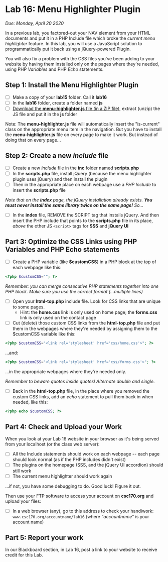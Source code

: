 # Lab 16: Menu Highlighter Plugin
*Due: Monday, April 20 2020*

In a previous lab, you factored-out your NAV element from your HTML documents and put it in a PHP Include file which broke the *current menu highlighter* feature.  In this lab, you will use a JavaScript solution to programmatically put it back using a jQuery-powered Plugin.

You will also fix a problem with the CSS files you've been adding to your website by having them installed only on the pages where they're needed, using PHP *Variables* and PHP *Echo* statements.

## Step 1: Install the Menu Highlighter Plugin

- [ ] Make a copy of your **lab15** folder.  Call it **lab16**
- [ ] In the **lab16** folder, create a folder named **js**
- [ ] [Download the **menu-highlighter.js** file (in a ZIP file)](menu-highlighter.zip), extract (unzip) the JS file and put it in the **js** folder 

Note:  The **menu-highlighter.js** file will automatically insert the "is-current" class on the appropriate menu item in the navigation.  But you have to install the **menu-highlighter.js** file on every page to make it work.  But instead of doing that on every page…

## Step 2: Create a new *include* file

- [ ] Create a new *include* file in the **inc** folder named **scripts.php** 
- [ ] In the **scripts.php** file, install jQuery (because the menu highlighter plugin uses jQuery) and then install the plugin
- [ ] Then in the appropriate place on each webpage use a *PHP Include* to insert the **scripts.php** file

*Note that on the **index** page, the jQuery installation already exists.  **You must never install the same library twice on the same page!**  So…*

- [ ] In the **index** file, REMOVE the SCRIPT tag that installs jQuery.  And then insert the PHP include that points to the **scripts.php** file in its place, *above* the other JS `<script>` tags for **SSS** and **jQuery UI**

## Part 3: Optimize the CSS Links using PHP Variables and PHP Echo statements

- [ ] Create a PHP variable (like **$customCSS**) in a PHP block at the top of each webpage like this:

```php
<?php $customCSS=""; ?>
```

*Remember: you can merge consecutive PHP statements together into one PHP block. Make sure you use the correct format (...multiple lines)*

- [ ] Open your **html-top.php** include file.  Look for CSS links that are unique to some pages.
  - Hint: the **home.css** link is only used on home page; the **forms.css** link is only used on the contact page
- [ ] Cut (delete) those custom CSS links from the **html-top.php** file and put them in the webpages where they're needed by assigning them to the $customCSS variable like this:

```php
<?php $customCSS="<link rel='stylesheet' href='css/home.css'>"; ?>
```
...and:
```php
<?php $customCSS="<link rel='stylesheet' href='css/forms.css'>"; ?>
```

...in the appropriate webpages where they're needed only.

*Remember to beware quotes inside quotes!  Alternate double and single.*

- [ ] Back in the **html-top.php** file, in the place where you removed the custom CSS links, add an *echo* statement to pull them back in when needed, like this:

```php
<?php echo $customCSS; ?>
```


## Part 4: Check and Upload your Work

When you look at your Lab 16 website in your browser as it's being served from your localhost (or the class web server):

- [ ] All the Include statements should work on each webpage -- each page should look normal (as if the PHP includes didn't exist)
- [ ] The plugins on the homepage (SSS, and the jQuery UI accordion) should still work
- [ ] The current menu highlighter should work again

…if not, you have some debugging to do.  Good luck!  Figure it out.

Then use your FTP software to access your account on **csc170.org** and upload your files:

- [ ] In a web browser (any), go to this address to check your handiwork: 
		`www.csc170.org/accountname/lab16`
	(where “*accountname*” is your account name)



## Part 5:  Report your work

In our Blackboard section, in Lab 16, post a link to your website to receive credit for this Lab.